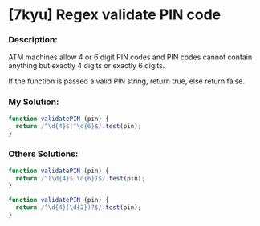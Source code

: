 # [7kyu] Regex validate PIN code

### Description:

ATM machines allow 4 or 6 digit PIN codes and PIN codes cannot contain anything but exactly 4 digits or exactly 6 digits.

If the function is passed a valid PIN string, return true, else return false.

### My Solution:

```javascript
function validatePIN (pin) {
  return /^\d{4}$|^\d{6}$/.test(pin);
}
```

### Others Solutions:

```javascript
function validatePIN (pin) {
  return /^(\d{4}$|\d{6})$/.test(pin);
}
```

```javascript
function validatePIN (pin) {
  return /^\d{4}(\d{2})?$/.test(pin);
}
```
